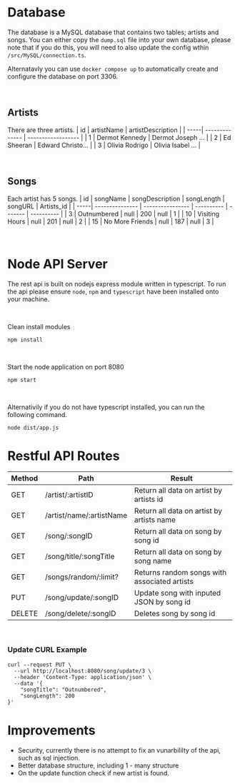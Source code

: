 # Database 

The database is a MySQL database that contains two tables; artists and songs. You can either copy the `dump.sql` file into your own database, please note that if you do this, you will need to also update the config wthin `/src/MySQL/connection.ts`.

Alternatavly you can use `docker compose up` to automatically create and configure the database on port 3306.

<br />

## Artists
There are three artists.
| id   | artistName     | artistDescription  |
| -----| -------------- | ------------------ |
| 1    | Dermot Kennedy | Dermot Joseph ...  |
| 2    | Ed Sheeran     | Edward Christo...  |
| 3    | Olivia Rodrigo | Olivia Isabel ...  |

<br />

## Songs
Each artist has 5 songs.
| id   | songName        | songDescription  | songLength | songURL | Artists_id |
| -----| --------------- | ---------------- | ---------- | ------- | ---------- |
| 3    | Outnumbered     | null             | 200        | null    | 1          |
| 10   | Visiting Hours  | null             | 201        | null    | 2          |
| 15   | No More Friends | null             | 187        | null    | 3          |

<br />

# Node API Server

The rest api is built on nodejs express module written in typescript. To run the api please ensure `node`, `npm` and `typescript` have been installed onto your machine.

<br />

Clean install modules

```
npm install
```

<br />

Start the node application on port 8080

```
npm start
```

<br />

Alternativily if you do not have typescript installed, you can run the following command.

```
node dist/app.js
```

# Restful API Routes

| Method | Path                     | Result                                       |
| ------ | ------------------------ | -------------------------------------------- |
| GET    | /artist/:artistID        | Return all data on artist by artists id      |
| GET    | /artist/name/:artistName | Return all data on artist by artists name    |
| GET    | /song/:songID            | Return all data on song by song id           |
| GET    | /song/title/:songTitle   | Return all data on song by song name         |
| GET    | /songs/random/:limit?    | Returns random songs with associated artists |
| PUT    | /song/update/:songID     | Update song with inputed JSON by song id     |
| DELETE | /song/delete/:songID     | Deletes song by song id                      |

<br />

### Update CURL Example

```
curl --request PUT \
  --url http://localhost:8080/song/update/3 \
  --header 'Content-Type: application/json' \
  --data '{
	"songTitle": "Outnumbered",
	"songLength": 200
}'
```

# Improvements
- Security, currently there is no attempt to fix an vunarbililty of the api, such as sql injection.
- Better database structure, including 1 - many structure
- On the update function check if new artist is found.